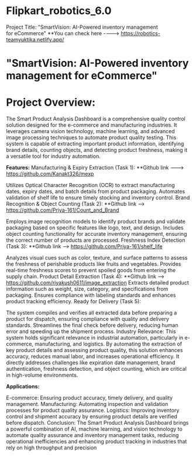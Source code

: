 # Flipkart_robotics_6.0 
Project Title: "SmartVision: AI-Powered inventory management for eCommerce"
**You can check here ----> https://robotics-teamyuktika.netlify.app/
# "SmartVision: AI-Powered inventory management for eCommerce"
# Project Overview:
The Smart Product Analysis Dashboard is a comprehensive quality control solution designed for the e-commerce and manufacturing industries. It leverages camera vision technology, machine learning, and advanced image processing techniques to automate product quality testing. This system is capable of extracting important product information, identifying brand details, counting objects, and detecting product freshness, making it a versatile tool for industry automation.

**Features:**
Manufacturing & Expiry Extraction (Task 1):
**Github link ---> https://github.com/Kanakt326/mexp

Utilizes Optical Character Recognition (OCR) to extract manufacturing dates, expiry dates, and batch details from product packaging.
Automates validation of shelf life to ensure timely stocking and inventory control.
Brand Recognition & Object Counting (Task 2):
**Github link --> https://github.com/Priya-161/Count_and_Brand

Employs image recognition models to identify product brands and validate packaging based on specific features like logo, text, and design.
Includes object counting functionality for accurate inventory management, ensuring the correct number of products are processed.
Freshness Index Detection (Task 3):
**Github link --> https://github.com/Priya-161/shelf_life

Analyzes visual cues such as color, texture, and surface patterns to assess the freshness of perishable products like fruits and vegetables.
Provides real-time freshness scores to prevent spoiled goods from entering the supply chain.
Product Detail Extraction (Task 4):
**Github link -->  https://github.com/riyakush0611/image_extraction 
Extracts detailed product information such as weight, size, category, and specifications from packaging.
Ensures compliance with labeling standards and enhances product tracking efficiency.
Ready for Delivery (Task 5):

The system compiles and verifies all extracted data before preparing a product for dispatch, ensuring compliance with quality and delivery standards.
Streamlines the final check before delivery, reducing human error and speeding up the shipment process.
Industry Relevance:
This system holds significant relevance in industrial automation, particularly in e-commerce, manufacturing, and logistics. By automating the extraction of key product details and assessing product quality, this solution enhances accuracy, reduces manual labor, and increases operational efficiency. It directly addresses challenges like expiration date management, brand authentication, freshness detection, and object counting, which are critical in high-volume environments.

**Applications:**

E-commerce: Ensuring product accuracy, timely delivery, and quality management.
Manufacturing: Automating inspection and validation processes for product quality assurance.
Logistics: Improving inventory control and shipment accuracy by ensuring product details are verified before dispatch.
Conclusion:
The Smart Product Analysis Dashboard brings a powerful combination of AI, machine learning, and vision technology to automate quality assurance and inventory management tasks, reducing operational inefficiencies and enhancing product tracking in industries that rely on high throughput and precision
